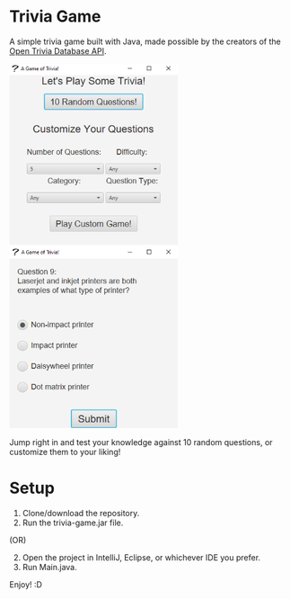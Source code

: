 # Trivia Game

A simple trivia game built with Java, made possible by the creators of the [Open Trivia Database API](https://opentdb.com).

<img src="https://github.com/colossal-flask/trivia-game/blob/master/src/main/resources/screenshot.PNG?raw=true" width="300">  <img src="https://github.com/colossal-flask/trivia-game/blob/master/src/main/resources/screenshot2.PNG?raw=true" width="300">

Jump right in and test your knowledge against 10 random questions, or customize them to your liking! 

# Setup

1. Clone/download the repository.
2. Run the trivia-game.jar file.

(OR)

2. Open the project in IntelliJ, Eclipse, or whichever IDE you prefer. 
3. Run Main.java. 

Enjoy! :D

